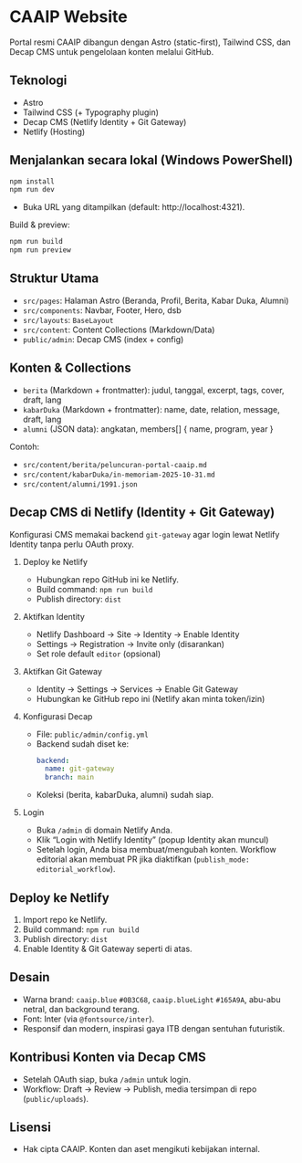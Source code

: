 # CAAIP Website

Portal resmi CAAIP dibangun dengan Astro (static-first), Tailwind CSS, dan Decap CMS untuk pengelolaan konten melalui GitHub.

## Teknologi
- Astro
- Tailwind CSS (+ Typography plugin)
- Decap CMS (Netlify Identity + Git Gateway)
- Netlify (Hosting)

## Menjalankan secara lokal (Windows PowerShell)
```powershell
npm install
npm run dev
```
- Buka URL yang ditampilkan (default: http://localhost:4321).

Build & preview:
```powershell
npm run build
npm run preview
```

## Struktur Utama
- `src/pages`: Halaman Astro (Beranda, Profil, Berita, Kabar Duka, Alumni)
- `src/components`: Navbar, Footer, Hero, dsb
- `src/layouts`: `BaseLayout`
- `src/content`: Content Collections (Markdown/Data)
- `public/admin`: Decap CMS (index + config)

## Konten & Collections
- `berita` (Markdown + frontmatter): judul, tanggal, excerpt, tags, cover, draft, lang
- `kabarDuka` (Markdown + frontmatter): name, date, relation, message, draft, lang
- `alumni` (JSON data): angkatan, members[] { name, program, year }

Contoh:
- `src/content/berita/peluncuran-portal-caaip.md`
- `src/content/kabarDuka/in-memoriam-2025-10-31.md`
- `src/content/alumni/1991.json`

## Decap CMS di Netlify (Identity + Git Gateway)
Konfigurasi CMS memakai backend `git-gateway` agar login lewat Netlify Identity tanpa perlu OAuth proxy.

1) Deploy ke Netlify
   - Hubungkan repo GitHub ini ke Netlify.
   - Build command: `npm run build`
   - Publish directory: `dist`

2) Aktifkan Identity
   - Netlify Dashboard → Site → Identity → Enable Identity
   - Settings → Registration → Invite only (disarankan)
   - Set role default `editor` (opsional)

3) Aktifkan Git Gateway
   - Identity → Settings → Services → Enable Git Gateway
   - Hubungkan ke GitHub repo ini (Netlify akan minta token/izin)

4) Konfigurasi Decap
   - File: `public/admin/config.yml`
   - Backend sudah diset ke:
     ```yaml
     backend:
       name: git-gateway
       branch: main
     ```
   - Koleksi (berita, kabarDuka, alumni) sudah siap.

5) Login
   - Buka `/admin` di domain Netlify Anda.
   - Klik “Login with Netlify Identity” (popup Identity akan muncul)
   - Setelah login, Anda bisa membuat/mengubah konten. Workflow editorial akan membuat PR jika diaktifkan (`publish_mode: editorial_workflow`).

## Deploy ke Netlify
1. Import repo ke Netlify.
2. Build command: `npm run build`
3. Publish directory: `dist`
4. Enable Identity & Git Gateway seperti di atas.

## Desain
- Warna brand: `caaip.blue` `#0B3C68`, `caaip.blueLight` `#165A9A`, abu-abu netral, dan background terang.
- Font: Inter (via `@fontsource/inter`).
- Responsif dan modern, inspirasi gaya ITB dengan sentuhan futuristik.

## Kontribusi Konten via Decap CMS
- Setelah OAuth siap, buka `/admin` untuk login.
- Workflow: Draft → Review → Publish, media tersimpan di repo (`public/uploads`).

## Lisensi
- Hak cipta CAAIP. Konten dan aset mengikuti kebijakan internal.
